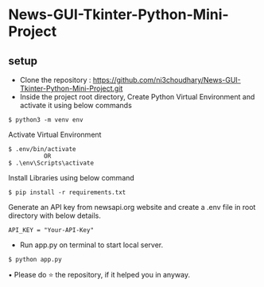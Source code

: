 # News-GUI-Tkinter-Python-Mini-Project


## setup
- Clone the repository : https://github.com/ni3choudhary/News-GUI-Tkinter-Python-Mini-Project.git
- Inside the project root directory, Create Python Virtual Environment and activate it using below commands 
```console
$ python3 -m venv env
``` 

Activate Virtual Environment
```console
$ .env/bin/activate 
          OR
$ .\env\Scripts\activate
```
Install Libraries using below command
```console
$ pip install -r requirements.txt
```
Generate an API key from newsapi.org website and create a .env file in root directory with below details.
```console
API_KEY = "Your-API-Key"
```
- Run app.py on terminal to start local server.
```console
$ python app.py
```

• Please do ⭐ the repository, if it helped you in anyway.

